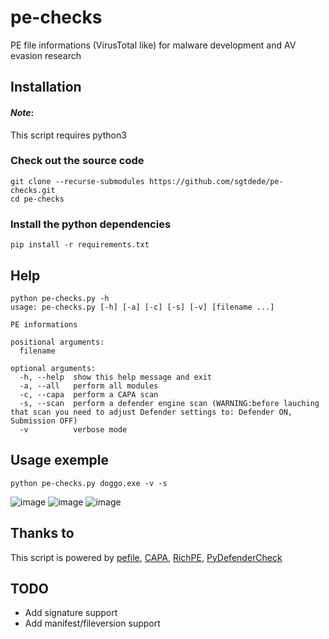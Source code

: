# pe-checks
PE file informations (VirusTotal like) for malware development and AV evasion research 

## Installation
#### *Note*: 
This script requires python3

### Check out the source code
```
git clone --recurse-submodules https://github.com/sgtdede/pe-checks.git
cd pe-checks
``` 
### Install the python dependencies
```
pip install -r requirements.txt
``` 

## Help
```
python pe-checks.py -h
usage: pe-checks.py [-h] [-a] [-c] [-s] [-v] [filename ...]

PE informations

positional arguments:
  filename

optional arguments:
  -h, --help  show this help message and exit
  -a, --all   perform all modules
  -c, --capa  perform a CAPA scan
  -s, --scan  perform a defender engine scan (WARNING:before lauching that scan you need to adjust Defender settings to: Defender ON, Submission OFF)
  -v          verbose mode
```

## Usage exemple
```
python pe-checks.py doggo.exe -v -s
```
![image](https://user-images.githubusercontent.com/5963320/130305543-46264d95-63cc-4bd5-bfbd-eeac6f4d0146.png)
![image](https://user-images.githubusercontent.com/5963320/130305528-035f8c5a-48e9-4652-82fc-b484330146d7.png)
![image](https://user-images.githubusercontent.com/5963320/130305483-aadc7dc5-4995-4411-a24f-1768c4a3440d.png)

## Thanks to
This script is powered by [pefile](https://github.com/erocarrera/pefile), [CAPA](https://github.com/fireeye/capa), [RichPE](https://github.com/RichHeaderResearch/RichPE), [PyDefenderCheck](https://gist.github.com/daddycocoaman/108d807e89a0f9731304bc848fa219f0)


## TODO
- Add signature support
- Add manifest/fileversion support
